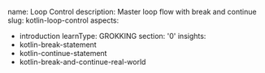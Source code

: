 name: Loop Control
description: Master loop flow with break and continue
slug: kotlin-loop-control
aspects:
  - introduction
learnType: GROKKING
section: '0'
insights:
  - kotlin-break-statement
  - kotlin-continue-statement
  - kotlin-break-and-continue-real-world